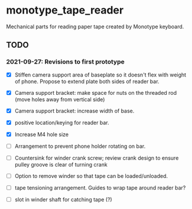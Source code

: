 # monotype_tape_reader

Mechanical parts for reading paper tape created by Monotype keyboard.


## TODO

### 2021-09-27: Revisions to first prototype

- [x] Stiffen camera support area of baseplate so it doesn't flex with weight of phone.  Propose to extend plate both sides of reader bar.

- [x] Camera support bracket:  make space for nuts on the threaded rod (move holes away from vertical side)

- [x] Camera support bracket: increase width of base.

- [x] positive location/keying for reader bar.

- [x] Increase M4 hole size

- [ ] Arrangement to prevent phone holder rotating on bar.

- [ ] Countersink for winder crank screw; review crank design to ensure pulley groove is clear of turning crank

- [ ] Option to remove winder so that tape can be loaded/unloaded.

- [ ] tape tensioning arrangement.  Guides to wrap tape around reader bar?

- [ ] slot in winder shaft for catching tape (?)

